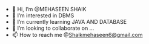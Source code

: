 - 👋 Hi, I’m @MEHASEEN SHAIK
- 👀 I’m interested in DBMS
- 🌱 I’m currently learning JAVA AND DATABASE
- 💞️ I’m looking to collaborate on ...
- 📫 How to reach me @Shaikmehaseen6@gmail.com

<!---
MehaseenS/MehaseenS is a ✨ special ✨ repository because its `README.md` (this file) appears on your GitHub profile.
You can click the Preview link to take a look at your changes.
--->
